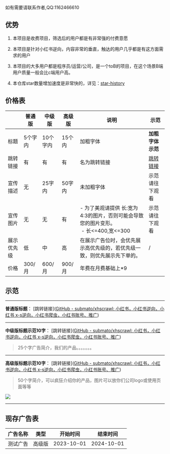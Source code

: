 
如有需要请联系作者,QQ:1162466610

## 优势

1. 本项目是收费项目，筛选后的用户都是有非常强的付费意愿
  
2. 本项目是针对小红书逆向，内容非常的垂直，触达的用户几乎都是有这方面需求的用户
  
3. 本项目的大多用户都是程序员/运营/公司，是一个toB的项目，在这个场景B端用户质量一般会比c端用户高。

4. 本仓库star数量增加速度是非常快的，详见：[star-history](https://github.com/submato/xhscrawl#star-history)
  
  

## 价格表

|     | 普通版 | 中级版 | 高级版 | 说明  | 示范  |
| --- | --- | --- | --- | --- | --- |
| 标题  | 5个字内 | 10个字内 | 15个内 | 加粗字体 | **加粗字体示范** |
| 跳转链接 | 有   | 有   | 有   | 名为跳转链接 | [跳转链接](https://github.com/submato/xhscrawl) |
| 宣传描述 | 无   | 25字内 | 50字内 | 未加粗字体 | 示范请往下观看 |
| 宣传图片 | 无   | 无   | 有   | - 为了美观请提供 长:宽为4:3的图片，否则可能会导致您的图片变形。<br> - 长<=400,宽<=300 | 示范请往下观看 |
| 展示优先级 | 低   | 中   | 高   | 在展示广告位时，会优先展示高优先级的，若优先级一致，则优先展示先下单的。 | /   |
| 价格  | 300/月 | 600/月 | 900/月 | 年费在月费基础上*9 |     |

## 示范

---

**普通版标题**： [跳转链接]([GitHub - submato/xhscrawl: 小红书，小红书逆向，小红书 x-s逆向，小红书爬虫，小红书账号、推广](https://github.com/submato/xhscrawl))

---

**中级版标题示范10字**： [跳转链接]([GitHub - submato/xhscrawl: 小红书，小红书逆向，小红书 x-s逆向，小红书爬虫，小红书账号、推广](https://github.com/submato/xhscrawl))

> 25个字广告简介，我们的产品。。。。。。。


---

**高级版标题示范10字**： [跳转链接]([GitHub - submato/xhscrawl: 小红书，小红书逆向，小红书 x-s逆向，小红书爬虫，小红书账号、推广](https://github.com/submato/xhscrawl))

> 50个字简介，可以疯狂介绍你的产品，图片可以放你们公司logo或使用页面等等

![](https://i.imgur.com/IBItATn.png)

---

## 现存广告表

| 广告名称 | 类型  | 开始时间 | 结束时间 |
| --- | --- | --- | --- |
| 测试广告 | 高级版 | 2023-10-01 | 2024-10-01 |


